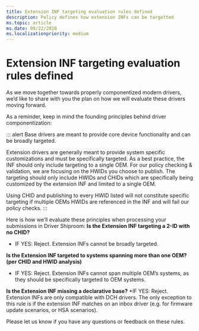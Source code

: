 ```yaml
---
title: Extension INF targeting evaluation rules defined
description: Policy defines how extension INFs can be targetted
ms.topic: article
ms.date: 09/22/2020
ms.localizationpriority: medium
---
```


# Extension INF targeting evaluation rules defined
As we move together towards properly componentized modern drivers, we’d like to share with you the plan on how we will evaluate these drivers moving forward. 

As a reminder, keep in mind the founding principles behind driver componentization: 

::: alert
Base drivers are meant to provide core device functionality and can be broadly targeted.

Extension drivers are generally meant to provide system specific customizations and must be specifically targeted.  As a best practice, the INF should only include targeting to a single OEM.   For our policy checking & validation, we are focusing on the HWIDs you choose to publish.  The targeting should only include HWIDs and CHIDs which are specifically being customized by the extension INF and limited to a single OEM. 

Using CHID and publishing to every HWID listed will not constitute specific targeting if multiple OEMs HWIDs are referenced in the INF and will fail our policy checks. 
:::

Here is how we’ll evaluate these principles when processing your submissions in Driver Shiproom:
**Is the Extension INF targeting a 2-ID with no CHID?**
* IF YES: Reject. Extension INFs cannot be broadly targeted.

**Is the Extension INF targeted to systems spanning more than one OEM? (per CHID and HWID analysis)**
* IF YES: Reject. Extension INFs cannot span multiple OEM’s systems, as they should be specifically targeted to OEM systems.

**Is the Extension INF missing a declarative base?**
*IF YES: Reject. Extension INFs are only compatible with DCH drivers. The only exception to this rule is if the extension INF matches on an inbox driver (e.g. for firmware update scenarios, or HSA scenarios). 

Please let us know if you have any questions or feedback on these rules.

